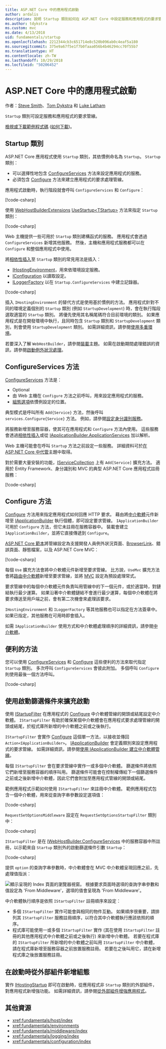 ```yaml
---
title: ASP.NET Core 中的應用程式啟動
author: ardalis
description: 說明 Startup 類別如何在 ASP.NET Core 中設定服務和應用程式的要求管線。
ms.author: tdykstra
ms.custom: mvc
ms.date: 4/13/2018
uid: fundamentals/startup
ms.openlocfilehash: 2212344cb3c651714e8c520b096ab0c4eaf5a180
ms.sourcegitcommit: 375e9a67f5e1f7b0faaa056b4b46294cc70f55b7
ms.translationtype: HT
ms.contentlocale: zh-TW
ms.lasthandoff: 10/29/2018
ms.locfileid: "50206452"
---
```

# <a name="app-startup-in-aspnet-core"></a>ASP.NET Core 中的應用程式啟動

作者：[Steve Smith](https://ardalis.com)、[Tom Dykstra](https://github.com/tdykstra) 和 [Luke Latham](https://github.com/guardrex)

`Startup` 類別可設定服務和應用程式的要求管線。

[檢視或下載範例程式碼](https://github.com/aspnet/Docs/tree/master/aspnetcore/fundamentals/startup/sample/) ([如何下載](xref:index#how-to-download-a-sample))。

## <a name="the-startup-class"></a>Startup 類別

ASP.NET Core 應用程式使用 `Startup` 類別，其依慣例命名為 `Startup`。 `Startup` 類別：

* 可以選擇性地包含 [ConfigureServices](/dotnet/api/microsoft.aspnetcore.hosting.startupbase.configureservices) 方法來設定應用程式的服務。
* 必須包含 [Configure](/dotnet/api/microsoft.aspnetcore.hosting.startupbase.configure) 方法來建立應用程式的要求處理管線。

應用程式啟動時，執行階段就會呼叫 `ConfigureServices` 和 `Configure`：

[!code-csharp[](startup/snapshot_sample/Startup1.cs)]

使用 [WebHostBuilderExtensions](/dotnet/api/Microsoft.AspNetCore.Hosting.WebHostBuilderExtensions) [UseStartup&lt;TStartup&gt;](/dotnet/api/microsoft.aspnetcore.hosting.webhostbuilderextensions.usestartup#Microsoft_AspNetCore_Hosting_WebHostBuilderExtensions_UseStartup__1_Microsoft_AspNetCore_Hosting_IWebHostBuilder_) 方法來指定 `Startup` 類別：

[!code-csharp[](../common/samples/WebApplication1DotNetCore2.0App/Program.cs?name=snippet_Main&highlight=10)]

Web 主機提供一些可用於 `Startup` 類別建構函式的服務。 應用程式會透過 `ConfigureServices` 新增其他服務。 然後，主機和應用程式服務都可以在 `Configure` 和整個應用程式中使用。

將[相依性插入](xref:fundamentals/dependency-injection)至 `Startup` 類別的常見用法是插入：

* [IHostingEnvironment](/dotnet/api/Microsoft.AspNetCore.Hosting.IHostingEnvironment)，用來依環境設定服務。
* [IConfiguration](/dotnet/api/microsoft.extensions.configuration.iconfiguration) 以讀取設定。
* [ILoggerFactory](/dotnet/api/microsoft.extensions.logging.iloggerfactory) 以在 `Startup.ConfigureServices` 中建立記錄器。

[!code-csharp[](startup/snapshot_sample/Startup2.cs)]

插入 `IHostingEnvironment` 的替代方式是使用基於慣例的方法。 應用程式針對不同的環境定義個別的 `Startup` 類別 (例如 `StartupDevelopment`) 時，會在執行階段選取適當的 `Startup` 類別。 將優先使用其名稱尾碼符合目前環境的類別。 如果應用程式是在開發環境中執行，且同時包含 `Startup` 類別和 `StartupDevelopment` 類別，則會使用 `StartupDevelopment` 類別。 如需詳細資訊，請參閱[使用多重環境](xref:fundamentals/environments#environment-based-startup-class-and-methods)。

若要深入了解 `WebHostBuilder`，請參閱[裝載](xref:fundamentals/host/index)主題。 如需在啟動期間處理錯誤的資訊，請參閱[啟動例外狀況處理](xref:fundamentals/error-handling#startup-exception-handling)。

## <a name="the-configureservices-method"></a>ConfigureServices 方法

[ConfigureServices](/dotnet/api/microsoft.aspnetcore.hosting.startupbase.configureservices) 方法是：

* Optional
* 由 Web 主機在 `Configure` 方法之前呼叫，用來設定應用程式的服務。
* [組態選項](xref:fundamentals/configuration/index)依慣例設定的位置。

典型模式是呼叫所有 `Add{Service}` 方法，然後呼叫 `services.Configure{Service}` 方法。 例如，請參閱[設定身分識別服務](xref:security/authentication/identity#pw)。

將服務新增至服務容器，使其可在應用程式和 `Configure` 方法內使用。 這些服務會透過[相依性插入](xref:fundamentals/dependency-injection)或從 [IApplicationBuilder.ApplicationServices](/dotnet/api/microsoft.aspnetcore.builder.iapplicationbuilder.applicationservices) 加以解析。

Web 主機可能會在呼叫 `Startup` 方法之前設定一些服務。 詳細資料可於[在 ASP.NET Core 中代管](xref:fundamentals/host/index)主題中取得。

對於需要大量安裝的功能，[IServiceCollection](/dotnet/api/Microsoft.Extensions.DependencyInjection.IServiceCollection) 上有 `Add[Service]` 擴充方法。 適用於 Entity Framework、身分識別和 MVC 的典型 ASP.NET Core 應用程式註冊服務：

[!code-csharp[](../common/samples/WebApplication1/Startup.cs?highlight=4,7,11&start=40&end=55)]

## <a name="the-configure-method"></a>Configure 方法

[Configure](/dotnet/api/microsoft.aspnetcore.hosting.startupbase.configure) 方法用來指定應用程式如何回應 HTTP 要求。 藉由將[中介軟體](xref:fundamentals/middleware/index)元件新增至 [IApplicationBuilder](/dotnet/api/microsoft.aspnetcore.builder.iapplicationbuilder) 執行個體，即可設定要求管線。 `IApplicationBuilder` 可用於 `Configure` 方法，但它未註冊在服務容器中。 裝載會建立 `IApplicationBuilder`，並將它直接傳遞到 `Configure`。

[ASP.NET Core 範本](/dotnet/core/tools/dotnet-new)將管線設定為支援開發人員例外狀況頁面、[BrowserLink](http://vswebessentials.com/features/browserlink)、錯誤頁面、靜態檔案，以及 ASP.NET Core MVC：

[!code-csharp[](../common/samples/WebApplication1DotNetCore2.0App/Startup.cs?range=28-48&highlight=5,6,10,13,15)]

每個 `Use` 擴充方法會將中介軟體元件新增至要求管線。 比方說，`UseMvc` 擴充方法會將[路由中介軟體](xref:fundamentals/routing)新增至要求管線，並將 [MVC](xref:mvc/overview) 設定為預設處理常式。

要求管線中的每個中介軟體元件負責叫用管線中的下一個元件，或於適當時，對鏈結執行最少運算。 如果沿著中介軟體鏈結不會進行最少運算，每個中介軟體在將要求傳送至用戶端之前，會有第二次機會來處理該要求。

`IHostingEnvironment` 和 `ILoggerFactory` 等其他服務也可以指定在方法簽章中。 如果已指定，其他服務在可用時即會插入。

如需 `IApplicationBuilder` 使用方式和中介軟體處理順序的詳細資訊，請參閱[中介軟體](xref:fundamentals/middleware/index)。

## <a name="convenience-methods"></a>便利的方法

您可以使用 [ConfigureServices](/dotnet/api/microsoft.aspnetcore.hosting.iwebhostbuilder.configureservices) 和 [Configure](/dotnet/api/microsoft.aspnetcore.hosting.webhostbuilderextensions.configure) 這些便利的方法來取代指定 `Startup` 類別。 多次呼叫 `ConfigureServices` 會彼此附加。 多個呼叫 `Configure` 則使用最後一個方法呼叫。

[!code-csharp[](startup/snapshot_sample/Program.cs?highlight=18,22)]

## <a name="extend-startup-with-startup-filters"></a>使用啟動篩選條件來擴充啟動

使用 [IStartupFilter](/dotnet/api/microsoft.aspnetcore.hosting.istartupfilter) 在應用程式的 [Configure](#the-configure-method) 中介軟體管線的開頭或結尾設定中介軟體。 `IStartupFilter` 有助於確保某個中介軟體會在應用程式要求處理管線的開頭或結尾，於程式庫所新增的中介軟體之前或之後執行。

`IStartupFilter` 會實作 [Configure](/dotnet/api/microsoft.aspnetcore.hosting.istartupfilter.configure) 這個單一方法，以接收並傳回 `Action<IApplicationBuilder>`。 [IApplicationBuilder](/dotnet/api/microsoft.aspnetcore.builder.iapplicationbuilder) 會定義類別來設定應用程式的要求管線。 如需詳細資訊，請參閱[使用 IApplicationBuilder 建立中介軟體管線](xref:fundamentals/middleware/index#create-a-middleware-pipeline-with-iapplicationbuilder)。

每個 `IStartupFilter` 會在要求管線中實作一或多個中介軟體。 篩選條件將依照它們新增至服務容器的順序叫用。 篩選條件可能會在控制權傳給下一個篩選條件之前或之後新增中介軟體，因此它們會附加至應用程式管線的開頭或結尾。

範例應用程式示範如何使用 `IStartupFilter` 來註冊中介軟體。 範例應用程式包含一個中介軟體，用來從查詢字串參數設定選項值：

[!code-csharp[](startup/sample/RequestSetOptionsMiddleware.cs?name=snippet1)]

`RequestSetOptionsMiddleware` 設定在 `RequestSetOptionsStartupFilter` 類別中：

[!code-csharp[](startup/sample/RequestSetOptionsStartupFilter.cs?name=snippet1&highlight=7)]

`IStartupFilter` 是在 [IWebHostBuilder.ConfigureServices](xref:Microsoft.AspNetCore.Hosting.IWebHostBuilder.ConfigureServices*) 中的服務容器中所註冊，以示範來自 `Startup` 類別外的啟動篩選條件引數 `Startup`：

[!code-csharp[](startup/sample/Program.cs?name=snippet1&highlight=4-5)]

提供 `option` 的查詢字串參數時，中介軟體會在 MVC 中介軟體呈現回應之前，先處理值指派：

![顯示呈現的 Index 頁面的瀏覽器視窗。 根據要求頁面時選項的查詢字串參數和值設定為 'From Middleware'，選項的值會呈現為 'From Middleware'。](startup/_static/index.png)

中介軟體執行順序是依照 `IStartupFilter` 註冊順序來設定：

* 多個 `IStartupFilter` 實作可能會與相同的物件互動。 如果順序很重要，請排列其 `IStartupFilter` 服務註冊順序，以符合其中介軟體執行應該依照的順序。
* 程式庫可能使用一或多個 `IStartupFilter` 實作 (其在使用 `IStartupFilter` 註冊的其他應用程式中介軟體之前或之後執行) 來新增中介軟體。 若要在程式庫的 `IStartupFilter` 所新增的中介軟體之前叫用 `IStartupFilter` 中介軟體，請在程式庫新增至服務容器之前放置服務註冊。 若要在之後叫用它，請在新增程式庫之後放置服務註冊。

## <a name="add-configuration-at-startup-from-an-external-assembly"></a>在啟動時從外部組件新增組態

實作 [IHostingStartup](/dotnet/api/microsoft.aspnetcore.hosting.ihostingstartup) 即可在啟動時，從應用程式非 `Startup` 類別的外部組件，對應用程式新增強功能。 如需詳細資訊，請參閱[從外部組件增強應用程式](xref:fundamentals/configuration/platform-specific-configuration)。

## <a name="additional-resources"></a>其他資源

* <xref:fundamentals/host/index>
* <xref:fundamentals/environments>
* <xref:fundamentals/middleware/index>
* <xref:fundamentals/logging/index>
* <xref:fundamentals/configuration/index>
